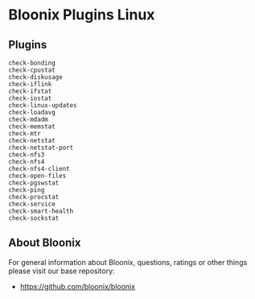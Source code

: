 # Bloonix Plugins Linux

## Plugins

    check-bonding
    check-cpustat
    check-diskusage
    check-iflink
    check-ifstat
    check-iostat
    check-linux-updates
    check-loadavg
    check-mdadm
    check-memstat
    check-mtr
    check-netstat
    check-netstat-port
    check-nfs3
    check-nfs4
    check-nfs4-client
    check-open-files
    check-pgswstat
    check-ping
    check-procstat
    check-service
    check-smart-health
    check-sockstat

## About Bloonix

For general information about Bloonix, questions, ratings or other things please visit our base repository:

* https://github.com/bloonix/bloonix
